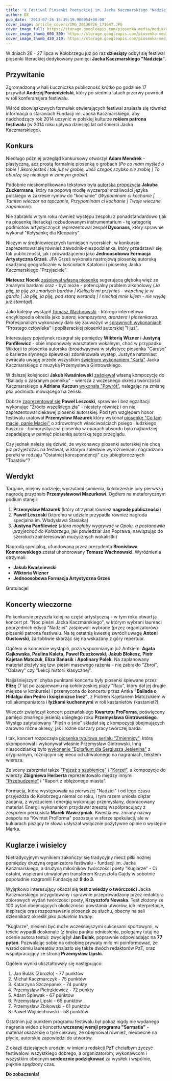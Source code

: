 ```yaml
---
title: 'X Festiwal Piosenki Poetyckiej im. Jacka Kaczmarskiego "Nadzieja"'
author: DX
pub_date: '2013-07-26 15:39:19.906954+00:00'
cover_image: article_covers/IMG_20130726_171647.JPG
cover_image_full: https://storage.googleapis.com/piosenka-media/media/article_covers/IMG_20130726_171647.JPG
cover_image_thumb_600_300: https://storage.googleapis.com/piosenka-media/media/article_covers/IMG_20130726_171647.JPG.600x300_q85_crop_upscale.jpg
cover_image_thumb_420_210: https://storage.googleapis.com/piosenka-media/media/article_covers/IMG_20130726_171647.JPG.420x210_q85_crop_upscale.jpg
---
```


W dniach 26 - 27 lipca w Kołobrzegu już po raz **dziesiąty** odbył się festiwal piosenki literackiej dedykowany pamięci **Jacka Kaczmarskiego "Nadzieja"**.

## Przywitanie ##

Zgromadzoną w hali Łuczniczka publiczność krótko po godzinie 17 przywitał **Andrzej Poniedzielski**, który po siedmiu latach przerwy powrócił w roli konferansjera festiwalu.

Wśród obowiązkowych formułek otwierających festiwal znalazła się również informacja o staraniach Fundacji im. Jacka Kaczmarskiego, aby nadchodzący rok 2014 uczynić w polskiej kulturze **rokiem patrona festiwalu** (w 2014 roku upływa dziesięć lat od śmierci Jacka Kaczmarskiego).

## Konkurs ##

Niedługo później przegląd konkursowy otworzył **Adam Mendrek** - plastyczną, acz prostą formalnie piosenką o grobach (*Po co mam myśleć o tobie | Skoro jesteś i tak już w grobie*, *Jeśli czegoś szybko nie zrobię | To obudzę się niedługo w zimnym grobie*).

Podobnie nieskomplikowana tekstowo była [autorska propozycja](http://youtu.be/yDBcURyZTQk?t=10m41s) **Jakuba Zuckermana**, który na popową modłę wyczerpał możliwości języka polskiego w zakresie rymów do "kochanie" (*Wypominam ci kochanie | Tamten wieczór na tapczanie*, *Przypominam ci kochanie | Twoje wieczne zaganianie*). 

Nie zabrakło w tym roku również występu zespołu z ponadstandardowo (jak na piosenkę literacką) rozbudowanym instrumentarium - tę kategorię podmiotów artystycznych reprezentował zespół **Dysonans**, który sprawnie wykonał "Kołysankę dla Kleopatry".

Niczym w średniowiecznych turniejach rycerskich, w konkursie zaprezentował się również zawodnik-niespodzianka, który przedstawił się tak publiczności, jak i prowadzącemu jako **Jednoosobowa Formacja Artystyczna Grześ**. JFA Grześ wykonała nastrojową piosenkę autorską osadzoną geograficznie w kościołach Katalonii i piosenkę Jacka Kaczmarskiego "Przyjaciele".

**Mateusz Nocek** [zaśpiewał własną piosenkę](http://youtu.be/yDBcURyZTQk?t=21m51s) sugerującą głęboką więź ze zmarłymi bardami oraz - być może - potencjalny problem alkoholowy (*Ja piję, ja piję za zmarłych bardów | Kieliszki mi przynieś - wepchnę je w gardło | Ja piję, ja piję, pod starą werandą | I niechaj mnie kijem - nie wyjdę już stamtąd*).

Jako kolejny wystąpił [Tomasz Wachnowski](http://pl.wikipedia.org/wiki/Tomek_Wachnowski) - którego internetowa encyklopedia określa jako *autora, kompozytora, aranżera i piosenkarza*. Profesjonalizm wykonawcy dało się zauważyć w [sprawnych wykonaniach](http://youtu.be/yDBcURyZTQk?t=23m53s) "Prostego człowieka" i popliterackiej piosenki autorskiej "I już".

Interesujący pojedynek rozegrał się pomiędzy **Wiktorią Wizner** i **Justyną Panfilewicz** - obie imponowały warsztatem wokalnym, choć w przypadku [Wiktorii](http://youtu.be/yDBcURyZTQk?t=26m24s) to piosenka autorska (broadwayowa w stylistyce piosenka "Caruso" o karierze słynnego śpiewaka) zdominowała występ, Justyna natomiast zwracała uwagę przede wszystkim [świetnym wykonaniem "Karła"](http://youtu.be/W3NrcRuuQtE?t=3m41s) Jacka Kaczmarskiego z muzyką Przemysława Gintrowskiego.

W dalszej kolejności **Jakub Kwaśniewski** [zaśpiewał](http://youtu.be/yDBcURyZTQk?t=34m50s) własną kompozycję do "Ballady o zasranym pomniku" - wiersza z wczesnego okresu twórczości Kaczmarskiego a **Adriana Kuczun** [wykonała "Powrót"](http://youtu.be/yDBcURyZTQk?t=37m46s), nalegając na zmianę płci podmiotu mówiącego na żeński.

Dobrze [zaprezentował się](http://youtu.be/yDBcURyZTQk?t=45m21s) **Paweł Leszoski**, sprawnie i bez egzaltacji wykonując "Źródło wszelkiego zła" - niestety również i on nie zaprezentował ciekawej piosenki autorskiej. Pod tym względem honor festiwalu uratował **Przemysław Mazurek** który wykonał [piosenkę "Co tam macie, panie Maciej"](http://youtu.be/yDBcURyZTQk?t=58m43s) o zdrowotnych właściwościach psiego i ludzkiego tłuszczu - humorystyczna piosenka w oparach absurdu była najbardziej zapadającą w pamięć piosenką autorską tego przeglądu.

Czy jednak należy się dziwić, że wykonawcy piosenki autorskiej nie chcą już przyjeżdżać na festiwal, w którym zaledwie wyróżnieniami nagradzano perełki w rodzaju "Ostatniej korespondencji" czy ubiegłorocznych "Toastów"?

## Werdykt ##

Targane, miejmy nadzieję, wyrzutami sumienia, kołobrzeskie jury pierwszą nagrodę przyznało **Przemysławowi Mazurkowi**. Ogółem na metaforycznym podium stanęli:

1. **Przemysław Mazurek** (który otrzymał również **nagrodę publiczności**)
2. **Paweł Leszoski** (któremu w udziale przypadła również nagroda specjalna im. Władysława Stasiaka) 
3. **Justyna Panfilewicz** (*która mogłaby wygrywać w Opolu, a postanowiła przyjechać do Kołobrzegu*, jak powiedział Jan Poprawa, nawiązując do szerokich zainteresowań muzycznych wokalistki)

Nagrodą specjalną, ufundowaną przez prezydenta **Bronisława Komorowskiego** został uhonorowany **Tomasz Wachnowski**. Wyróżnienia otrzymali:

- **Jakub Kwaśniewski**
- **Wiktoria Wizner**
- **Jednoosobowa Formacja Artystyczna Grześ**

Gratulacje!

## Koncerty wieczorne ##

Po konkursie przyszła kolej na część artystyczną - w tym roku otwarł ją koncert pt. "Noc pieśni Jacka Kaczmarskiego", w którym wybrani laureaci poprzednich edycji "Nadziei" zaśpiewali wybrane (przez organizatorów) piosenki patrona festiwalu. Na tę ostatnią kwestię zwrócił uwagę **Antoni Gustowski**, żartobliwie skarżąc się na wskazany z góry repertuar.

Ogółem w koncercie wystąpili, poza wspomnianym już Antkiem: **Agata Gajkowska**, **Paulina Kaleta**, **Paweł Ruszkowski**, **Jakub Blokesz**, **Piotr Kajetan Matczuk**, **Eliza Banasik** i **Apolinary Polek**. Na zaplanowany materiał złożyły się tzw. pieśni masowego rażenia - nie zabrakło "Zbroi", "Obławy" czy "Lekcji historii klasycznej".

Najjaśniejszymi chyba punktami koncertu były piosenki śpiewane przez **Elizę** (7 lat po zaśpiewaniu na kołobrzeskiej plaży "Raju", który dał jej drugie miejsce w konkursie) i przemycona do koncertu przez Antka **"Ballada o Hidalgu don Pedro i księżniczce Inez"**, z Piotrem Kajetanem Matczukiem w roli akompaniatora i **łyżkami kuchennymi** w roli kastanietów (kastaniet?).

Wieczór zwieńczył koncert poznańskiego **Kwartetu ProForma**, poświęcony pamięci zmarłego jesienią ubiegłego roku **Przemysława Gintrowskiego**. Występ zatytułowany "Pieśń o śnie" składał się z kompozycji obejmujących zarówno różne okresy, jak i różne obszary pracy twórczej barda.

I tak, koncert rozpoczęła [piosenka tytułowa serialu "Zmiennicy"](http://www.youtube.com/watch?v=2zu5KJlul5s), którą skomponował i wykonywał właśnie Przemysław Gintrowski. Inną niespodzianką było [wykonanie "Epitafium dla Sergiusza Jesienina"](http://www.youtube.com/watch?v=RvY_d9A7VnY) z oryginalnym, różniącym się nieco od utrwalonego na nagraniach, tekstem wiersza.

Ze sceny zabrzmiał także ["Pejzaż z szubienicą"](http://www.youtube.com/watch?v=8y7pOElqlUI) i ["Karzeł"](http://www.youtube.com/watch?v=1hUU4XkklY4), a kompozycje do wierszy **Zbigniewa Herberta** reprezentowało między innymi ["Przebudzenie"](http://www.youtube.com/watch?v=fHg7uZwVI90) i "Raport z oblężonego miasta".

Formacja, która występowała na pierwszej "Nadziei" i od tego czasu przyjeżdża do Kołobrzegu niemal co roku, i tym razem uniosła ciężar zadania, z wyczuciem i energią wykonując przemyślany, dopracowany materiał. Energii wykonaniom przydawał zresztą współpracujący z zespołem perkusista **Marek Wawrzyniak**. Kwestia ew. zmiany nazwy zespołu na "Kwintet ProForma" pozostaje w sferze spekulacji, ale w kuluarach piszący te słowa usłyszał wyłącznie pozytywne opinie o występie Marka.

## Kuglarze i wisielcy ##

Nietradycyjnym wynikiem zakończył się tradycyjny mecz piłki nożnej pomiędzy drużyną organizatora festiwalu - fundacji im. Jacka Kaczmarskiego, a drużyną miłośników twórczości poety "Kuglarze" - Ci ostatni, wspierani utrwalonym transferem Krzysztofa Gajdy w sobotnie popołudnie rozgromili Fundację aż **9 do 3**.

Wyjątkowo interesujący okazał się **test z wiedzy o twórczości** Jacka Kaczmarskiego przygotowany i sprawnie przeprowadzony przez redaktora zbiorowych wydań twórczości poety, **Krzysztofa Nowaka**. Test złożony ze 100 pytań obejmujących okoliczności powstania utworów, ich interpretacje, inspiracje oraz rozpoznawanie piosenek ze słuchu, obecny na sali dziennikarz określił jako *piekielnie trudny*.

"Kuglarze", niesieni być może wcześniejszymi sukcesami sportowymi, w teście wypadli doskonale (z braku punktu odniesienia, polegamy tutaj na ocenie autora testu): zwyciężył **Jan Bulak**, poprawnie odpowiadając na **77 pytań**. Pozwalając sobie na odrobinę prywaty miło mi poinformować, że wśród ośmiu laureatów znalazło się także dwóch redaktorów PzT, oraz współpracujący ze stroną **Przemysław Lipski**.

Ogółem wyniki ukształtowały się następująco:

1. Jan Bulak (Zbrozło) - 77 punktów
2. Michał Kaczmarczyk - 75 punktów
3. Katarzyna Szczepanek - 74 punkty
4. Przemysław Pietrzkiewicz - 72 punkty
5. Adam Śpiewak - 67 punktów
6. Przemysław Lipski - 65 punktów
7. Przemysław Żbikowski - 61 punktów
8. Paweł Wojciechowski - 58 punktów

Ostatnim już punktem programu festiwalu był pokaz nigdy nie wydanego nagrania wideo z koncertu **wczesnej wersji programu "Sarmatia"** - materiał okazał się o tyle ciekawy, że obejmował również, nieobecne na płycie, autorskie zapowiedzi do utworów.

Z okazji dziesiątych urodzin, w imieniu redakcji PzT chciałbym życzyć festiwalowi wszystkiego dobrego, a organizatorom, wykonawcom i wszystkim obecnym **serdecznie podziękować** za wysiłek i wspólnie, pięknie spędzony czas. 

**Do zobaczenia!**